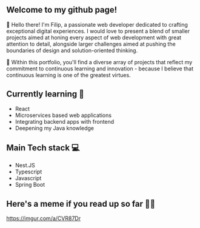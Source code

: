 ## Welcome to my github page!
👋 Hello there! I'm Filip, a passionate web developer dedicated to crafting exceptional digital experiences. I would love to present a blend of smaller projects aimed at honing every aspect of web development with great attention to detail, alongside larger challenges aimed at pushing the boundaries of design and solution-oriented thinking.

🌟 Within this portfolio, you'll find a diverse array of projects that reflect my commitment to continuous learning and innovation - because I believe that continuous learning is one of the greatest virtues.

## Currently learning 📖
* React
* Microservices based web applications
* Integrating backend apps with frontend
* Deepening my Java knowledge

## Main Tech stack 💻
*  Nest.JS
*  Typescript
*  Javascript
*  Spring Boot

## Here's a meme if you read up so far 🥳🎉
https://imgur.com/a/CVR87Dr
